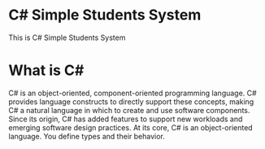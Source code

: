 # C# Simple Students System
This is C# Simple Students System

# What is C#
C# is an object-oriented, component-oriented programming language. C# provides language constructs to directly support these concepts, making C# a natural language in which to create and use software components. Since its origin, C# has added features to support new workloads and emerging software design practices. At its core, C# is an object-oriented language. You define types and their behavior.

